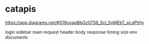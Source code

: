 # catapis

https://app.diagrams.net/#G19uyapBbGz07S6_ScI_5yMEbT_pLqPtHy

login
sidebar
main
   request
    header
    body
   response
   timing
   size
   env
documents
